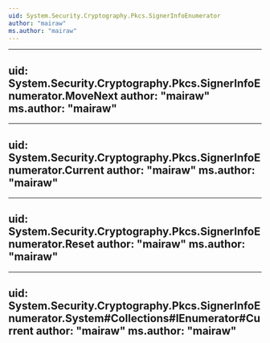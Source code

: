 ```yaml
---
uid: System.Security.Cryptography.Pkcs.SignerInfoEnumerator
author: "mairaw"
ms.author: "mairaw"
---
```


---
uid: System.Security.Cryptography.Pkcs.SignerInfoEnumerator.MoveNext
author: "mairaw"
ms.author: "mairaw"
---

---
uid: System.Security.Cryptography.Pkcs.SignerInfoEnumerator.Current
author: "mairaw"
ms.author: "mairaw"
---

---
uid: System.Security.Cryptography.Pkcs.SignerInfoEnumerator.Reset
author: "mairaw"
ms.author: "mairaw"
---

---
uid: System.Security.Cryptography.Pkcs.SignerInfoEnumerator.System#Collections#IEnumerator#Current
author: "mairaw"
ms.author: "mairaw"
---
